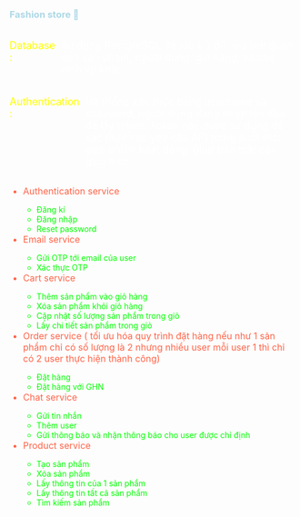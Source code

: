 
<!--
**NguyenDuyKhanh03/NguyenDuyKhanh03** is a ✨ _special_ ✨ repository because its `README.md` (this file) appears on your GitHub profile.

Here are some ideas to get you started:

- 🔭 I’m currently working on ...
- 🌱 I’m currently learning ...
- 👯 I’m looking to collaborate on ...
- 🤔 I’m looking for help with ...
- 💬 Ask me about ...
- 📫 How to reach me: ...
- 😄 Pronouns: ...
- ⚡ Fun fact: ...
-->
### <span style="color: lightblue;">Fashion store 👋</span>

<div style="display: flex; flex-direction: row;">
    <p style="text-align: start; font-size: 18px; color: yellow; margin-right:10px">
        Database : 
    </p>
    <p style="text-align: start; font-size: 18px; color: white;">
        Sử dụng PostgreSQL để lưu trữ dữ liệu liên quan đến sản phẩm, người dùng, giỏ hàng, và các dịch vụ khác
    </p>
</div>
<div style="display: flex; flex-direction: row;">
    <p style="text-align: start; font-size: 18px; color: yellow; margin-right:10px">
        Authentication : 
    </p>
    <p style="text-align: start; font-size: 18px; color: white;">
        Hệ thống xác thực bằng username và password, người dùng đăng nhập lần đầu để lấy token. Token này được sử dụng để xác thực các yêu cầu API trong suốt thời gian phiên hoạt động, giúp bảo mật các giao dịch.
    </p>
</div>

<ul>
  <li style="color: #ff6347;font-size:16px;">Authentication service</li>
  <ul>
    <li style="color: #00ff00;">Đăng kí</li>
    <li style="color: #00ff00;">Đăng nhập</li>
    <li style="color: #00ff00;">Reset password</li>
  </ul>
    
  <li style="color: #ff6347;font-size:16px;">Email service</li>
  <ul>
    <li style="color: #00ff00;">Gửi OTP tới email của user</li>
    <li style="color: #00ff00;">Xác thực OTP</li>
  </ul>
    
  <li style="color: #ff6347;font-size:16px;;">Cart service</li>
  <ul>
    <li style="color: #00ff00;">Thêm sản phẩm vào giỏ hàng</li>
    <li style="color: #00ff00;">Xóa sản phẩm khỏi giỏ hàng</li>
    <li style="color: #00ff00;">Cập nhật số lượng sản phẩm trong giỏ</li>
    <li style="color: #00ff00;">Lấy chi tiết sản phẩm trong giỏ</li>
  </ul>
  <li style="color: #ff6347;font-size:16px;;">Order service ( tối ưu hóa quy trình đặt hàng nếu như 1 sản phẩm chỉ có số lượng là 2 nhưng nhiều user mỗi user 1 thì chỉ có 2 user thực hiện thành công)</li>
  <ul>
    <li style="color: #00ff00;">Đặt hàng</li>
    <li style="color: #00ff00;">Đặt hàng với GHN</li>
  </ul>

  <li style="color: #ff6347;font-size:16px;">Chat service</li>
  <ul>
    <li style="color: #00ff00;">Gửi tin nhắn</li>
    <li style="color: #00ff00;">Thêm user</li>
    <li style="color: #00ff00;">Gửi thông báo và nhận thông báo cho user được chỉ định</li>
  </ul>

  <li style="color: #ff6347;font-size:16px;">Product service</li>
  <ul>
    <li style="color: #00ff00;">Tạo sản phẩm</li>
    <li style="color: #00ff00;">Xóa sản phẩm</li>
    <li style="color: #00ff00;">Lấy thông tin của 1 sản phẩm</li>
    <li style="color: #00ff00;">Lấy thông tin tất cả sản phẩm</li>
    <li style="color: #00ff00;">Tìm kiếm sản phẩm</li>
  </ul>
</ul>





